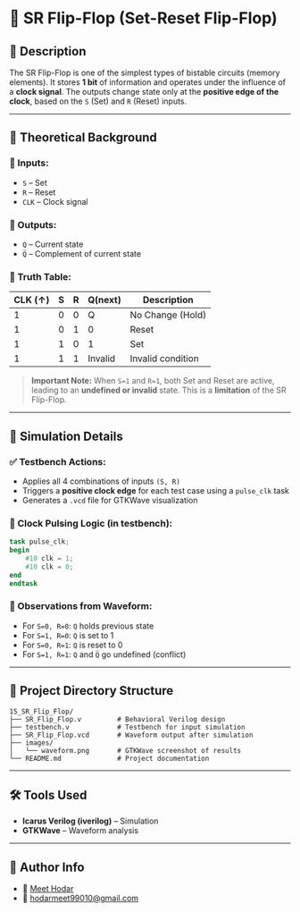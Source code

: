 
# 🔁 SR Flip-Flop (Set-Reset Flip-Flop)

## 📘 Description

The SR Flip-Flop is one of the simplest types of bistable circuits (memory elements). It stores **1 bit** of information and operates under the influence of a **clock signal**. The outputs change state only at the **positive edge of the clock**, based on the `S` (Set) and `R` (Reset) inputs.

---

## 🧠 Theoretical Background

### 🔹 Inputs:
- `S` – Set
- `R` – Reset
- `CLK` – Clock signal

### 🔹 Outputs:
- `Q` – Current state
- `Q̅` – Complement of current state

### 🔹 Truth Table:

| CLK (↑) | S | R | Q(next) | Description       |
|---------|---|---|---------|-------------------|
| 1       | 0 | 0 | Q       | No Change (Hold)  |
| 1       | 0 | 1 | 0       | Reset             |
| 1       | 1 | 0 | 1       | Set               |
| 1       | 1 | 1 | Invalid | Invalid condition |

> **Important Note:** When `S=1` and `R=1`, both Set and Reset are active, leading to an **undefined or invalid** state. This is a **limitation** of the SR Flip-Flop.

---

## 🧪 Simulation Details

### ✅ Testbench Actions:
- Applies all 4 combinations of inputs `(S, R)`
- Triggers a **positive clock edge** for each test case using a `pulse_clk` task
- Generates a `.vcd` file for GTKWave visualization

### 🔧 Clock Pulsing Logic (in testbench):
```verilog
task pulse_clk;
begin
    #10 clk = 1;
    #10 clk = 0;
end
endtask
````

### 🧾 Observations from Waveform:

* For `S=0, R=0`: `Q` holds previous state
* For `S=1, R=0`: `Q` is set to 1
* For `S=0, R=1`: `Q` is reset to 0
* For `S=1, R=1`: `Q` and `Q̅` go undefined (conflict)

---

## 📁 Project Directory Structure

```
15_SR_Flip_Flop/
├── SR_Flip_Flop.v         # Behavioral Verilog design
├── testbench.v            # Testbench for input simulation
├── SR_Flip_Flop.vcd       # Waveform output after simulation
├── images/
│   └── waveform.png       # GTKWave screenshot of results
└── README.md              # Project documentation
```

---

## 🛠️ Tools Used

* **Icarus Verilog (iverilog)** – Simulation
* **GTKWave** – Waveform analysis

---

## 🔗 Author Info

* 👤 [Meet Hodar](https://www.linkedin.com/in/hodar-meet-2200b1284)
* 📧 [hodarmeet99010@gmail.com](mailto:hodarmeet99010@gmail.com)

